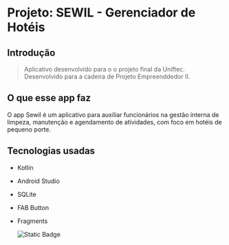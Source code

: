 Projeto: SEWIL - Gerenciador de Hotéis
==================================


Introdução
------------

>Aplicativo desenvolvido para o o projeto final da Uniftec. Desenvolvido para a cadeira de Projeto Empreenddedor II.

O que esse app faz
--------------
O app Sewil é um aplicativo para auxiliar funcionários na gestão interna de limpeza, manutenção e agendamento de atividades, com foco em hotéis de pequeno porte.

Tecnologias usadas
--------------
* Kotlin
* Android Studio
* SQLite
* FAB Button
* Fragments

  ![Static Badge](https://img.shields.io/badge/made_with_love_by-Luana-purple?style=for-the-badge)

